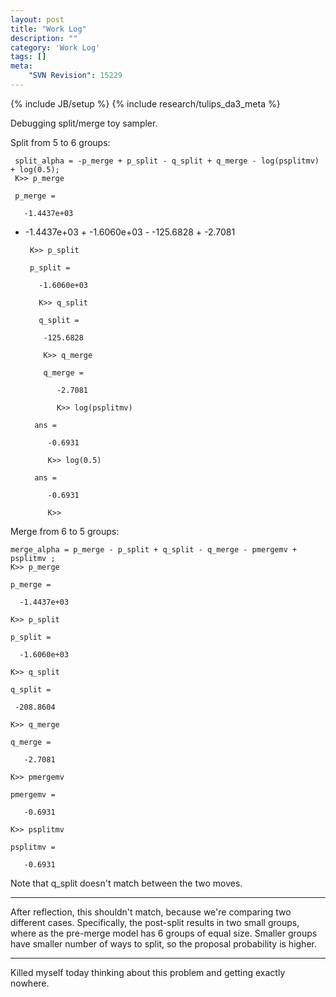 ```yaml
---
layout: post
title: "Work Log"
description: ""
category: 'Work Log'
tags: []
meta: 
    "SVN Revision": 15229
---
```

{% include JB/setup %}
{% include research/tulips_da3_meta %}

Debugging split/merge toy sampler. 

Split from 5 to 6 groups:

     split_alpha = -p_merge + p_split - q_split + q_merge - log(psplitmv) + log(0.5);
     K>> p_merge

     p_merge =

       -1.4437e+03

- -1.4437e+03 + -1.6060e+03 - -125.6828 + -2.7081

       K>> p_split

       p_split =

         -1.6060e+03

         K>> q_split

         q_split =

          -125.6828

          K>> q_merge

          q_merge =

             -2.7081

             K>> log(psplitmv)

        ans =

           -0.6931

           K>> log(0.5)

        ans =

           -0.6931

           K>> 

Merge from 6 to 5 groups:

    merge_alpha = p_merge - p_split + q_split - q_merge - pmergemv + psplitmv ;
    K>> p_merge

    p_merge =

      -1.4437e+03

    K>> p_split

    p_split =

      -1.6060e+03

    K>> q_split

    q_split =

     -208.8604

    K>> q_merge

    q_merge =

       -2.7081

    K>> pmergemv

    pmergemv =

       -0.6931

    K>> psplitmv

    psplitmv =

       -0.6931


Note that q_split doesn't match between the two moves.

---

After reflection, this shouldn't match, because we're comparing two different cases.  Specifically, the post-split results in two small groups, where as the pre-merge model has 6 groups of equal size.  Smaller groups have smaller number of ways to split, so the proposal probability is higher.  

---

Killed myself today thinking about this problem and getting exactly nowhere.


